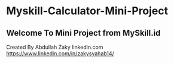 # Myskill-Calculator-Mini-Project
## Welcome To Mini Project from MySkill.id
Created By Abdullah Zaky
linkedin.com 
https://www.linkedin.com/in/zakysyahab14/